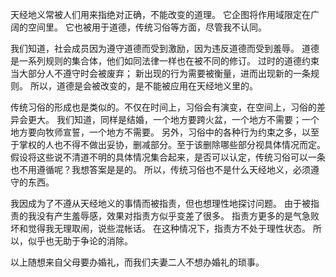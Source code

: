 
天经地义常被人们用来指绝对正确，不能改变的道理。
它企图将作用域限定在广阔的空间里。
它也被用于道德，传统习俗等方面，尽管我不认同。

我们知道，社会成员因为遵守道德而受到激励，因为违反道德而受到羞辱。
道德是一系列规则的集合体，他们如同法律一样也在被不同的修订。
过时的道德约束当大部分人不遵守时会被废弃；
新出现的行为需要被衡量，进而出现新的一条规则。
所以，道德是会被改变的，是不能被应用在天经地义里的。

传统习俗的形成也是类似的。不仅在时间上，习俗会有演变，在空间上，习俗的差异会更大。
我们知道，同样是结婚，一个地方要跨火盆，一个地方不需要；一个地方要向牧师宣誓，一个地方不需要。
另外，习俗中的各种行为约束之多，以至于掌权的人也不得不做出妥协，删减部分。至于该删除哪些部分视具体情况而定。
假设将这些说不清道不明的具体情况集合起来，是否可以认定，传统习俗可以一条也不用遵循呢？我想答案是是的。
所以，传统习俗也不是什么天经地义，必须遵守的东西。

我因成为了不遵从天经地义的事情而被指责，但也想理性地探讨问题。
由于被指责的我没有产生羞辱感，效果对指责方似乎变差了很多。
指责方更多的是气急败坏和觉得我无理取闹，说些混帐话。
在这种情况下，指责方不处于理性状态。
所以，似乎也无助于争论的消除。

以上随想来自父母要办婚礼，而我们夫妻二人不想办婚礼的琐事。
